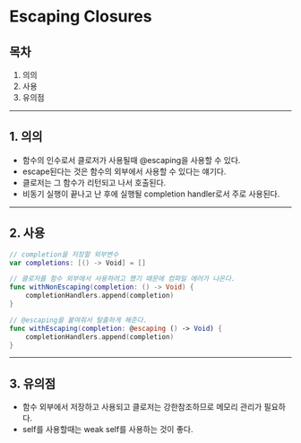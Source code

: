 # Escaping Closures

## 목차
1. 의의
2. 사용
3. 유의점

---

## 1. 의의
- 함수의 인수로서 클로저가 사용될때 @escaping을 사용할 수 있다.
- escape된다는 것은 함수의 외부에서 사용할 수 있다는 얘기다.
- 클로저는 그 함수가 리턴되고 나서 호출된다.
- 비동기 실행이 끝나고 난 후에 실행될 completion handler로서 주로 사용된다.

--- 

## 2. 사용
```swift
// completion을 저장할 외부변수
var completions: [() -> Void] = []

// 클로저를 함수 외부에서 사용하려고 했기 때문에 컴파일 에러가 나온다.
func withNonEscaping(completion: () -> Void) {
    completionHandlers.append(completion)
}

// @escaping을 붙여줘서 탈출하게 해준다.
func withEscaping(completion: @escaping () -> Void) {
    completionHandlers.append(completion)
}

```

---

## 3. 유의점

- 함수 외부에서 저장하고 사용되고 클로저는 강한참조하므로 메모리 관리가 필요하다.
- self를 사용할때는 weak self를 사용하는 것이 좋다.
